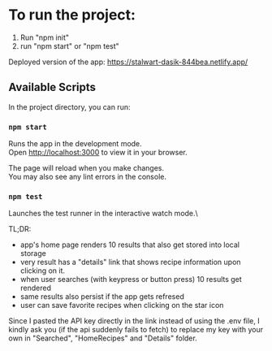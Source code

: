 # To run the project:

1. Run "npm init"
2. run "npm start" or "npm test"

Deployed version of the app: https://stalwart-dasik-844bea.netlify.app/

## Available Scripts

In the project directory, you can run:

### `npm start`

Runs the app in the development mode.\
Open [http://localhost:3000](http://localhost:3000) to view it in your browser.

The page will reload when you make changes.\
You may also see any lint errors in the console.

### `npm test`

Launches the test runner in the interactive watch mode.\


TL;DR:  
- app's home page renders 10 results that also get stored into local storage 
- very result has a "details" link that shows recipe information upon clicking on it.
- when user searches (with keypress or button press) 10 results get rendered
- same results also persist if the app gets refresed
- user can save favorite recipes when clicking on the star icon

Since I pasted the API key directly in the link instead of using the .env file, I kindly ask you (if the api suddenly fails to fetch) to replace my key with your own in "Searched", "HomeRecipes" and "Details" folder. 
